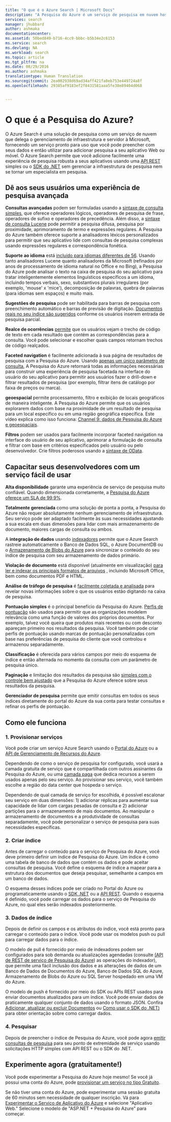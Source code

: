 ```yaml
---
title: "O que é o Azure Search | Microsoft Docs"
description: "A Pesquisa do Azure é um serviço de pesquisa em nuvem hospedado totalmente gerenciado. Saiba mais nesta visão geral do recurso."
services: search
manager: jhubbard
author: ashmaka
documentationcenter: 
ms.assetid: 50bed849-b716-4cc9-bbbc-b5b34e2c6153
ms.service: search
ms.devlang: NA
ms.workload: search
ms.topic: article
ms.tgt_pltfrm: na
ms.date: 08/29/2016
ms.author: ashmaka
translationtype: Human Translation
ms.sourcegitcommit: 2ea002938d69ad34aff421fa0eb753e449724a8f
ms.openlocfilehash: 29385af9183ef2f8431581aaa5fe38e89404d068


---
```

# <a name="what-is-azure-search"></a>O que é a Pesquisa do Azure?
O Azure Search é uma solução de pesquisa como um serviço de nuvem que delega o gerenciamento de infraestrutura e servidor à Microsoft, fornecendo um serviço pronto para uso que você pode preencher com seus dados e então utilizar para adicionar pesquisa a seu aplicativo Web ou móvel. O Azure Search permite que você adicione facilmente uma experiência de pesquisa robusta a seus aplicativos usando uma [API REST](https://msdn.microsoft.com/library/azure/dn798935.aspx) simples ou o [SDK do .NET](search-howto-dotnet-sdk.md) sem gerenciar a infraestrutura de pesquisa nem se tornar um especialista em pesquisa.

## <a name="give-your-users-a-powerful-search-experience"></a>Dê aos seus usuários uma experiência de pesquisa avançada
**Consultas avançadas** podem ser formuladas usando a [sintaxe de consulta simples](https://msdn.microsoft.com/library/azure/dn798920.aspx), que oferece operadores lógicos, operadores de pesquisa de frase, operadores de sufixo e operadores de precedência. Além disso, a [sintaxe de consulta Lucene](https://msdn.microsoft.com/library/azure/mt589323.aspx) pode permitir a pesquisa difusa, pesquisa por proximidade, aprimoramento de termo e expressões regulares. A Pesquisa do Azure também oferece suporte a analisadores léxicos personalizados para permitir que seu aplicativo lide com consultas de pesquisa complexas usando expressões regulares e correspondência fonética.

**Suporte ao idioma** está [incluído para idiomas diferentes de 56](https://msdn.microsoft.com/library/azure/dn879793.aspx). Usando tanto analisadores Lucene quanto analisadores da Microsoft (refinados por anos de processamento de idioma natural no Office e no Bing), a Pesquisa do Azure pode analisar o texto na caixa de pesquisa do seu aplicativo para tratar inteligentemente elementos linguísticos específicos a um idioma, incluindo tempos verbais, sexo, substantivos plurais irregulares (por exemplo, 'mouse' x 'mice'), decomposição de palavras, quebra de palavras (para idiomas sem espaços) e muito mais.

**Sugestões de pesquisa** pode ser habilitada para barras de pesquisa com preenchimento automático e barras de previsão de digitação. [Documentos reais no seu índice são sugeridos](https://msdn.microsoft.com/library/azure/dn798936.aspx) conforme os usuários inserem entrada de pesquisa parcial.

**Realce de ocorrências** [permite](https://msdn.microsoft.com/library/azure/dn798927.aspx) que os usuários vejam o trecho de código de texto em cada resultado que contém as correspondências para a consulta. Você pode selecionar e escolher quais campos retornam trechos de código realçados.

**Faceted navigation** é facilmente adicionada à sua página de resultados de pesquisa com a Pesquisa do Azure. Usando [apenas um único parâmetro de consulta](https://msdn.microsoft.com/library/azure/dn798927.aspx), A Pesquisa do Azure retornará todas as informações necessárias para construir uma experiência de pesquisa facetada na interface do usuário do seu aplicativo para permitir aos usuários fazer o drill-down e filtrar resultados de pesquisa (por exemplo, filtrar itens de catálogo por faixa de preços ou marca).

**geoespacial** permite processamento, filtro e exibição de locais geográficos de maneira inteligente. A Pesquisa do Azure permite que os usuários explorarem dados com base na proximidade de um resultado de pesquisa para um local específico ou em uma região geográfica específica. Este vídeo explica como isso funciona: [Channel 9: dados de Pesquisa do Azure e geoespaciais](https://channel9.msdn.com/Shows/Data-Exposed/Azure-Search-and-Geospatial-Data).

**Filtros** podem ser usados para facilmente incorporar faceted navigation na interface do usuário de seu aplicativo, aprimorar a formulação de consulta e filtrar com base em critérios especificados pelo usuário ou pelo desenvolvedor. Crie filtros poderosos usando a [sintaxe de OData](https://msdn.microsoft.com/library/azure/dn798921.aspx).

## <a name="empower-your-developers-with-an-easy-to-use-service"></a>Capacitar seus desenvolvedores com um serviço fácil de usar
**Alta disponibilidade** garante uma experiência de serviço de pesquisa muito confiável. Quando dimensionada corretamente, a [Pesquisa do Azure oferece um SLA de 99,9%](https://azure.microsoft.com/support/legal/sla/search/v1_0/).

**Totalmente gerenciada** como uma solução de ponta a ponta, a Pesquisa do Azure não requer absolutamente nenhum gerenciamento de infraestrutura. Seu serviço pode ser adaptado facilmente às suas necessidades ajustando a sua escala em duas dimensões para lidar com mais armazenamento de documento, maiores cargas de consulta ou ambos.

A **integração de dados** usando [indexadores](https://msdn.microsoft.com/library/azure/dn946891.aspx) permite que o Azure Search rastreie automaticamente o Banco de Dados SQL, o Azure DocumentDB ou o [Armazenamento de Blobs do Azure](search-howto-indexing-azure-blob-storage.md) para sincronizar o conteúdo do seu índice de pesquisa com seu armazenamento de dados primário.

**Violação de documento** está disponível (atualmente em visualização) [para ler e indexar os principais formatos de arquivos](search-howto-indexing-azure-blob-storage.md) , incluindo Microsoft Office, bem como documentos PDF e HTML.

**Análise de tráfego de pesquisa** é [facilmente coletada e analisada](search-traffic-analytics.md) para revelar novas informações sobre o que os usuários estão digitando na caixa de pesquisa.

**Pontuação simples** é o principal benefício da Pesquisa do Azure. [Perfis de pontuação](https://msdn.microsoft.com/library/azure/dn798928.aspx) são usados para permitir que as organizações modelem relevância como uma função de valores dos próprios documentos. Por exemplo, talvez você queira que produtos mais recentes ou com desconto apareçam primeiro nos resultados da pesquisa. Você também pode criar perfis de pontuação usando marcas de pontuação personalizadas com base nas preferências de pesquisa do cliente que você controlou e armazenou separadamente.

**Classificação** é oferecida para vários campos por meio do esquema de índice e então alternada no momento da consulta com um parâmetro de pesquisa único.

**Paginação** e limitação dos resultados da pesquisa são [simples com o controle bem ajustado](search-pagination-page-layout.md) que a Pesquisa do Azure oferece sobre seus resultados da pesquisa.  

**Gerenciador de pesquisa** permite que emitir consultas em todos os seus índices diretamente do portal do Azure da sua conta para testar consultas e refinar os perfis de pontuação.

## <a name="how-it-works"></a>Como ele funciona
### <a name="1-provision-service"></a>1. Provisionar serviços
Você pode criar um serviço Azure Search usando o [Portal do Azure](https://portal.azure.com/) ou a [API de Gerenciamento de Recursos do Azure](https://msdn.microsoft.com/library/azure/dn832684.aspx).

Dependendo de como o serviço de pesquisa for configurado, você usará a camada gratuita de serviço que é compartilhada com outros assinantes da Pesquisa do Azure, ou uma [camada paga](https://azure.microsoft.com/pricing/details/search/) que dedica recursos a serem usados apenas pelo seu serviço. Ao provisionar seu serviço, você também escolhe a região do data center que hospeda o serviço.

Dependendo de qual camada de serviço for escolhida, é possível escalonar seu serviço em duas dimensões: 1) adicionar réplicas para aumentar sua capacidade de lidar com cargas pesadas de consulta e 2) adicionar partições para o armazenamento de mais documentos. Ao manipular o armazenamento de documentos e a produtividade de consultas separadamente, você pode personalizar o serviço de pesquisa para suas necessidades específicas.

### <a name="2-create-index"></a>2. Criar índice
Antes de carregar o conteúdo para o serviço de Pesquisa do Azure, você deve primeiro definir um índice de Pesquisa do Azure. Um índice é como uma tabela de banco de dados que contém os dados e pode aceitar consultas de pesquisa. Você define o esquema de índice a mapear para a estrutura dos documentos que deseja pesquisar, semelhante a campos em um banco de dados.

O esquema desses índices pode ser criado no Portal do Azure ou programaticamente usando o [SDK .NET](search-howto-dotnet-sdk.md) ou a [API REST](https://msdn.microsoft.com/library/azure/dn798941.aspx). Quando o esquema é definido, você pode carregar os dados para o serviço de Pesquisa do Azure, no qual eles serão indexados posteriormente.

### <a name="3-index-data"></a>3. Dados de índice
Depois de definir os campos e os atributos do índice, você está pronto para carregar o conteúdo para o índice. Você pode usar os modelos push ou pull para carregar dados para o índice.

O modelo de pull é fornecido por meio de indexadores podem ser configurados para sob demanda ou atualizações agendadas (consulte [(API de REST de serviço de Pesquisa do Azure](https://msdn.microsoft.com/library/azure/dn946891.aspx)) as operações do indexador), que permite uma fácil inclusão dos dados e as alterações de dados de um Banco de Dados de Documentos do Azure, Banco de Dados SQL do Azure, Armazenamento de Blobs do Azure ou SQL Server hospedado em uma VM do Azure.

O modelo de push é fornecido por meio do SDK ou APIs REST usados para enviar documentos atualizados para um índice. Você pode enviar dados de praticamente qualquer conjunto de dados usando o formato JSON. Confira [Adicionar, atualizar ou excluir Documentos](https://msdn.microsoft.com/library/azure/dn798930.aspx) ou [Como usar o SDK do .NET)](search-howto-dotnet-sdk.md) para obter orientação sobre como carregar dados.

### <a name="4-search"></a>4. Pesquisar
Depois de preencher o índice de Pesquisa do Azure, você pode agora [emitir consultas de pesquisa](https://msdn.microsoft.com/library/azure/dn798927.aspx) para seu ponto de extremidade de serviço usando solicitações HTTP simples com API REST ou o SDK do .NET.

## <a name="try-it-now-for-free"></a>Experimente agora (gratuitamente!)
Você pode experimentar a Pesquisa do Azure hoje mesmo! Se você já possui uma conta do Azure, pode [provisionar um serviço no tipo Gratuito](search-create-service-portal.md).

Se não tiver uma conta do Azure, pode experimentar uma sessão gratuita de 60 minutos sem necessidade de qualquer inscrição. Vá para [Experimentar o Serviço de Aplicativo do Azure](http://go.microsoft.com/fwlink/p/?LinkId=618214) e selecione "Aplicativo Web." Selecione o modelo de "ASP.NET + Pesquisa do Azure" para começar.




<!--HONumber=Nov16_HO3-->


